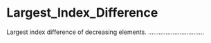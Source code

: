 # Largest_Index_Difference
Largest index difference of decreasing elements.
................................
